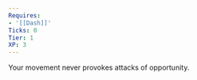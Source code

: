 ```yaml
---
Requires:
- '[[Dash]]'
Ticks: 0
Tier: 1
XP: 3
---
```


Your movement never provokes attacks of opportunity.